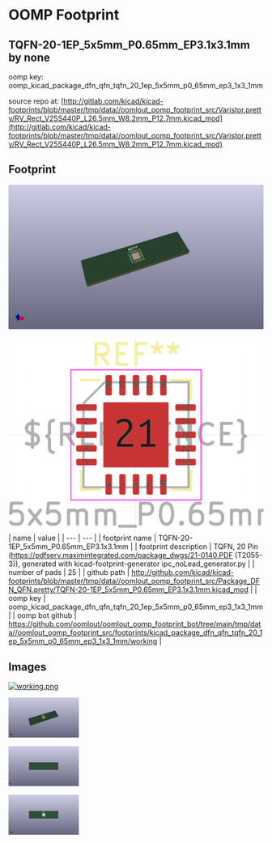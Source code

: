 # OOMP Footprint  
## TQFN-20-1EP_5x5mm_P0.65mm_EP3.1x3.1mm  by none  
  
oomp key: oomp_kicad_package_dfn_qfn_tqfn_20_1ep_5x5mm_p0_65mm_ep3_1x3_1mm  
  
source repo at: [http://gitlab.com/kicad/kicad-footprints/blob/master/tmp/data//oomlout_oomp_footprint_src/Varistor.pretty/RV_Rect_V25S440P_L26.5mm_W8.2mm_P12.7mm.kicad_mod](http://gitlab.com/kicad/kicad-footprints/blob/master/tmp/data//oomlout_oomp_footprint_src/Varistor.pretty/RV_Rect_V25S440P_L26.5mm_W8.2mm_P12.7mm.kicad_mod)  
## Footprint  
  
[![working_kicad_pcb_3d.png](working_kicad_pcb_3d_600.png)](working_kicad_pcb_3d.png)  
  
[![working.png](working_600.png)](working.png)  
| name | value | 
| --- | --- | 
| footprint name | TQFN-20-1EP_5x5mm_P0.65mm_EP3.1x3.1mm | 
| footprint description | TQFN, 20 Pin (https://pdfserv.maximintegrated.com/package_dwgs/21-0140.PDF (T2055-3)), generated with kicad-footprint-generator ipc_noLead_generator.py | 
| number of pads | 25 | 
| github path | http://github.com/kicad/kicad-footprints/blob/master/tmp/data//oomlout_oomp_footprint_src/Package_DFN_QFN.pretty/TQFN-20-1EP_5x5mm_P0.65mm_EP3.1x3.1mm.kicad_mod | 
| oomp key | oomp_kicad_package_dfn_qfn_tqfn_20_1ep_5x5mm_p0_65mm_ep3_1x3_1mm | 
| oomp bot github | https://github.com/oomlout/oomlout_oomp_footprint_bot/tree/main/tmp/data//oomlout_oomp_footprint_src/footprints/kicad_package_dfn_qfn_tqfn_20_1ep_5x5mm_p0_65mm_ep3_1x3_1mm/working | 
## Images  
  
[![working.png](working_140.png)](working.png)  
  
[![working_kicad_pcb_3d.png](working_kicad_pcb_3d_140.png)](working_kicad_pcb_3d.png)  
  
[![working_kicad_pcb_3d_back.png](working_kicad_pcb_3d_back_140.png)](working_kicad_pcb_3d_back.png)  
  
[![working_kicad_pcb_3d_front.png](working_kicad_pcb_3d_front_140.png)](working_kicad_pcb_3d_front.png)  
